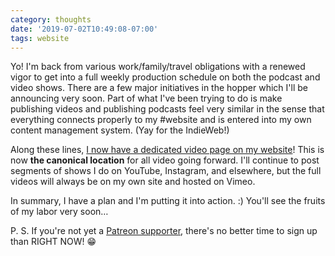 ```yaml
---
category: thoughts
date: '2019-07-02T10:49:08-07:00'
tags: website
---
```


Yo! I'm back from various work/family/travel obligations with a renewed vigor to get into a full weekly production schedule on both the podcast and video shows. There are a few major initiatives in the hopper which I'll be announcing very soon. Part of what I've been trying to do is make publishing videos and publishing podcasts feel very similar in the sense that everything connects properly to my #website and is entered into my own content management system. (Yay for the IndieWeb!)

Along these lines, [I now have a dedicated video page on my website](https://jaredwhite.com/videos)! This is now **the canonical location** for all video going forward. I'll continue to post segments of shows I do on YouTube, Instagram, and elsewhere, but the full videos will always be on my own site and hosted on Vimeo.

In summary, I have a plan and I'm putting it into action. :) You'll see the fruits of my labor very soon…

P. S. If you're not yet a [Patreon supporter](https://www.patreon.com/essentiallifejared), there's no better time to sign up than RIGHT NOW! 😁